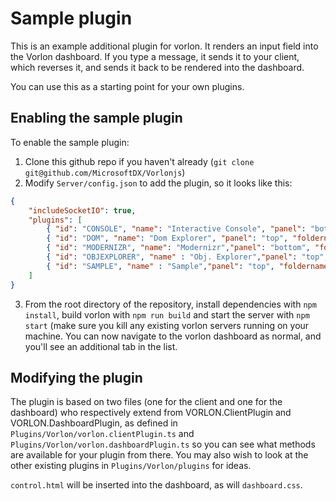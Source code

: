 # Sample plugin

This is an example additional plugin for vorlon. It renders an input field into the Vorlon dashboard. If you type a message, it sends it to your client, which reverses it, and sends it back to be rendered into the dashboard.

You can use this as a starting point for your own plugins.

## Enabling the sample plugin

To enable the sample plugin:

1. Clone this github repo if you haven't already (`git clone git@github.com/MicrosoftDX/Vorlonjs`)
2. Modify `Server/config.json` to add the plugin, so it looks like this:

```json
{
    "includeSocketIO": true,
    "plugins": [
        { "id": "CONSOLE", "name": "Interactive Console", "panel": "bottom", "foldername" :  "interactiveConsole", "enabled": true},
        { "id": "DOM", "name": "Dom Explorer", "panel": "top", "foldername" : "domExplorer", "enabled": true },
        { "id": "MODERNIZR", "name": "Modernizr","panel": "bottom", "foldername" : "modernizrReport", "enabled": true },
        { "id": "OBJEXPLORER", "name" : "Obj. Explorer","panel": "top", "foldername" :  "objectExplorer", "enabled": true },
        { "id": "SAMPLE", "name" : "Sample","panel": "top", "foldername" : "sample", "enabled": true }
    ]
}
```

3. From the root directory of the repository, install dependencies with `npm install`, build vorlon with `npm run build` and start the server with `npm start` (make sure you kill any existing vorlon servers running on your machine. You can now navigate to the vorlon dashboard as normal, and you'll see an additional tab in the list.

## Modifying the plugin

The plugin is based on two files (one for the client and one for the dashboard) who respectively extend from VORLON.ClientPlugin and VORLON.DashboardPlugin, as defined in `Plugins/Vorlon/vorlon.clientPlugin.ts` and `Plugins/Vorlon/vorlon.dashboardPlugin.ts` so you can see what methods are available for your plugin from there. You may also wish to look at the other existing plugins in `Plugins/Vorlon/plugins` for ideas.

`control.html` will be inserted into the dashboard, as will `dashboard.css`.

